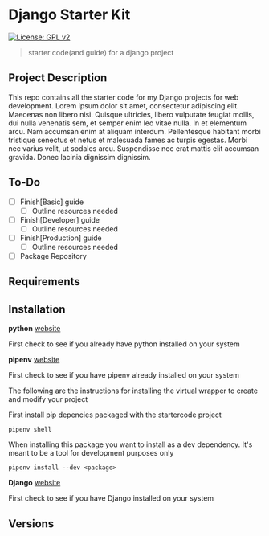 Django Starter Kit
==================
[![License: GPL v2](https://img.shields.io/badge/License-GPL%20v2-blue.svg)](https://www.gnu.org/licenses/old-licenses/gpl-2.0.en.html)
> starter code(and guide) for a django project

Project Description
---

This repo contains all the starter code for my Django projects for web development. Lorem ipsum dolor sit amet, consectetur adipiscing elit. Maecenas non libero nisi. Quisque ultricies, libero vulputate feugiat mollis, dui nulla venenatis sem, et semper enim leo vitae nulla. In et elementum arcu. Nam accumsan enim at aliquam interdum. Pellentesque habitant morbi tristique senectus et netus et malesuada fames ac turpis egestas. Morbi nec varius velit, ut sodales arcu. Suspendisse nec erat mattis elit accumsan gravida. Donec lacinia dignissim dignissim.

To-Do
---

- [ ] Finish[Basic] guide
  - [ ] Outline resources needed
- [ ] Finish[Developer] guide
  - [ ] Outline resources needed
- [ ] Finish[Production] guide
  - [ ] Outline resources needed
- [ ] Package Repository

Requirements
---

Installation
---

**python**
[website]()

First check to see if you already have python installed on your system

**pipenv**
[website]()

First check to see if you have pipenv already installed on your system

The following are the instructions for installing the virtual wrapper to create and modify your project

First install pip depencies packaged with the startercode project

    pipenv shell

When installing this package you want to install as a dev dependency. It's meant to be a tool for development purposes only

    pipenv install --dev <package>
    
**Django**
[website]()

First check to see if you have Django installed on your system

Versions
---
